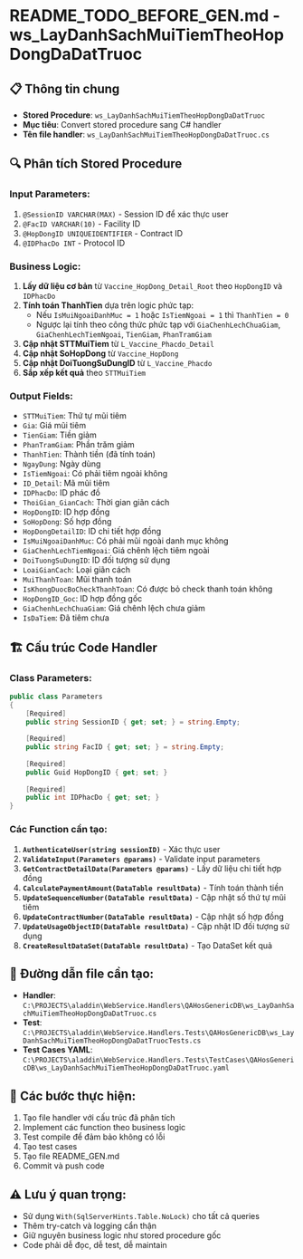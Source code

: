 # README_TODO_BEFORE_GEN.md - ws_LayDanhSachMuiTiemTheoHopDongDaDatTruoc

## 📋 Thông tin chung
- **Stored Procedure**: `ws_LayDanhSachMuiTiemTheoHopDongDaDatTruoc`
- **Mục tiêu**: Convert stored procedure sang C# handler
- **Tên file handler**: `ws_LayDanhSachMuiTiemTheoHopDongDaDatTruoc.cs`

## 🔍 Phân tích Stored Procedure

### Input Parameters:
1. `@SessionID VARCHAR(MAX)` - Session ID để xác thực user
2. `@FacID VARCHAR(10)` - Facility ID
3. `@HopDongID UNIQUEIDENTIFIER` - Contract ID
4. `@IDPhacDo INT` - Protocol ID

### Business Logic:
1. **Lấy dữ liệu cơ bản** từ `Vaccine_HopDong_Detail_Root` theo `HopDongID` và `IDPhacDo`
2. **Tính toán ThanhTien** dựa trên logic phức tạp:
   - Nếu `IsMuiNgoaiDanhMuc = 1` hoặc `IsTiemNgoai = 1` thì `ThanhTien = 0`
   - Ngược lại tính theo công thức phức tạp với `GiaChenhLechChuaGiam`, `GiaChenhLechTiemNgoai`, `TienGiam`, `PhanTramGiam`
3. **Cập nhật STTMuiTiem** từ `L_Vaccine_Phacdo_Detail`
4. **Cập nhật SoHopDong** từ `Vaccine_HopDong`
5. **Cập nhật DoiTuongSuDungID** từ `L_Vaccine_Phacdo`
6. **Sắp xếp kết quả** theo `STTMuiTiem`

### Output Fields:
- `STTMuiTiem`: Thứ tự mũi tiêm
- `Gia`: Giá mũi tiêm
- `TienGiam`: Tiền giảm
- `PhanTramGiam`: Phần trăm giảm
- `ThanhTien`: Thành tiền (đã tính toán)
- `NgayDung`: Ngày dùng
- `IsTiemNgoai`: Có phải tiêm ngoài không
- `ID_Detail`: Mã mũi tiêm
- `IDPhacDo`: ID phác đồ
- `ThoiGian_GianCach`: Thời gian giãn cách
- `HopDongID`: ID hợp đồng
- `SoHopDong`: Số hợp đồng
- `HopDongDetailID`: ID chi tiết hợp đồng
- `IsMuiNgoaiDanhMuc`: Có phải mũi ngoài danh mục không
- `GiaChenhLechTiemNgoai`: Giá chênh lệch tiêm ngoài
- `DoiTuongSuDungID`: ID đối tượng sử dụng
- `LoaiGianCach`: Loại giãn cách
- `MuiThanhToan`: Mũi thanh toán
- `IsKhongDuocBoCheckThanhToan`: Có được bỏ check thanh toán không
- `HopDongID_Goc`: ID hợp đồng gốc
- `GiaChenhLechChuaGiam`: Giá chênh lệch chưa giảm
- `IsDaTiem`: Đã tiêm chưa

## 🏗️ Cấu trúc Code Handler

### Class Parameters:
```csharp
public class Parameters
{
    [Required]
    public string SessionID { get; set; } = string.Empty;
    
    [Required]
    public string FacID { get; set; } = string.Empty;
    
    [Required]
    public Guid HopDongID { get; set; }
    
    [Required]
    public int IDPhacDo { get; set; }
}
```

### Các Function cần tạo:
1. **`AuthenticateUser(string sessionID)`** - Xác thực user
2. **`ValidateInput(Parameters @params)`** - Validate input parameters
3. **`GetContractDetailData(Parameters @params)`** - Lấy dữ liệu chi tiết hợp đồng
4. **`CalculatePaymentAmount(DataTable resultData)`** - Tính toán thành tiền
5. **`UpdateSequenceNumber(DataTable resultData)`** - Cập nhật số thứ tự mũi tiêm
6. **`UpdateContractNumber(DataTable resultData)`** - Cập nhật số hợp đồng
7. **`UpdateUsageObjectID(DataTable resultData)`** - Cập nhật ID đối tượng sử dụng
8. **`CreateResultDataSet(DataTable resultData)`** - Tạo DataSet kết quả

## 📁 Đường dẫn file cần tạo:
- **Handler**: `C:\PROJECTS\aladdin\WebService.Handlers\QAHosGenericDB\ws_LayDanhSachMuiTiemTheoHopDongDaDatTruoc.cs`
- **Test**: `C:\PROJECTS\aladdin\WebService.Handlers.Tests\QAHosGenericDB\ws_LayDanhSachMuiTiemTheoHopDongDaDatTruocTests.cs`
- **Test Cases YAML**: `C:\PROJECTS\aladdin\WebService.Handlers.Tests\TestCases\QAHosGenericDB\ws_LayDanhSachMuiTiemTheoHopDongDaDatTruoc.yaml`

## 🔧 Các bước thực hiện:
1. Tạo file handler với cấu trúc đã phân tích
2. Implement các function theo business logic
3. Test compile để đảm bảo không có lỗi
4. Tạo test cases
5. Tạo file README_GEN.md
6. Commit và push code

## ⚠️ Lưu ý quan trọng:
- Sử dụng `With(SqlServerHints.Table.NoLock)` cho tất cả queries
- Thêm try-catch và logging cẩn thận
- Giữ nguyên business logic như stored procedure gốc
- Code phải dễ đọc, dễ test, dễ maintain
